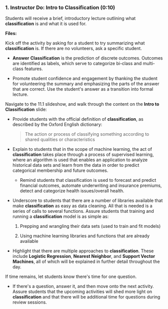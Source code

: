 ### 1. Instructor Do: Intro to Classification (0:10)

Students will receive a brief, introductory lecture outlining what **classification** is and what it is used for.

**Files:**

Kick off the activity by asking for a student to try summarizing what **classification** is. If there are no volunteers, ask a specific student.

* **Answer** **Classification** is the prediction of discrete outcomes. Outcomes are identified as labels, which serve to categorize bi-class and multi-class features.

* Promote student confidence and engagement by thanking the student for volunteering the summary and emphasizing the parts of the answer that are correct. Use the student's answer as a transition into formal lecture.

Navigate to the 11.1 slideshow, and walk through the content on the **Intro to Classification** slide:

* Provide students with the official definition of **classification**, as described by the Oxford English dictionary:

  > The action or process of classifying something according to shared qualities or characteristics

* Explain to students that in the scope of machine learning, the act of **classification** takes place through a process of supervised learning, where an algorithm is used that enables an application to analyze historical data sets and learn from the data in order to predict categorical membership and future outcomes.

  * Remind students that classification is used to forecast and predict financial outcomes, automate underwriting and insurance premiums, detect and categorize health issues/overall health.

* Underscore to students that there are a number of libraries available that make **classification** as easy as data cleaning. All that is needed is a series of calls to several functions. Assure students that training and running a **classification** model is as simple as:

  1. Prepping and wrangling their data sets (used to train and fit models)

  2. Using machine learning libraries and functions that are already available

* Highlight that there are multiple approaches to **classification**. These include **Logistic Regression**, **Nearest Neighbor**, and **Support Vector Machines**, all of which will be explained in further detail throughout the day.

If time remains, let students know there's time for one question.

* If there's a question, answer it, and then move onto the next activity. Assure students that the upcoming activities will shed more light on **classification** and that there will be additional time for questions during review sessions.
